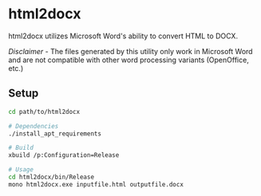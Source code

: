 html2docx
=========

html2docx utilizes Microsoft Word's ability to convert HTML to DOCX.

*Disclaimer* - The files generated by this utility only work in Microsoft Word and are not compatible
with other word processing variants (OpenOffice, etc.)

Setup
-----

```bash
cd path/to/html2docx

# Dependencies
./install_apt_requirements

# Build
xbuild /p:Configuration=Release

# Usage
cd html2docx/bin/Release
mono html2docx.exe inputfile.html outputfile.docx
```

